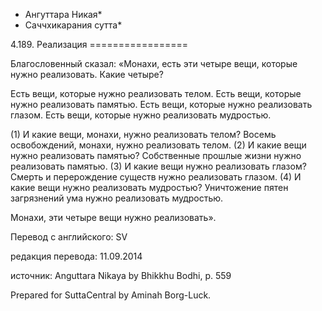 * Ангуттара Никая*
* Саччхикарания сутта*

4\.189\. Реализация
\=\=\=\=\=\=\=\=\=\=\=\=\=\=\=\=\=

Благословенный сказал: «Монахи, есть эти четыре вещи, которые нужно реализовать\. Какие четыре?

Есть вещи, которые нужно реализовать телом\. Есть вещи, которые нужно реализовать памятью\. Есть вещи, которые нужно реализовать глазом\. Есть вещи, которые нужно реализовать мудростью\.

\(1\) И какие вещи, монахи, нужно реализовать телом? Восемь освобождений, монахи, нужно реализовать телом\. \(2\) И какие вещи нужно реализовать памятью? Собственные прошлые жизни нужно реализовать памятью\. \(3\) И какие вещи нужно реализовать глазом? Смерть и перерождение существ нужно реализовать глазом\. \(4\) И какие вещи нужно реализовать мудростью? Уничтожение пятен загрязнений ума нужно реализовать мудростью\.

Монахи, эти четыре вещи нужно реализовать»\.

Перевод с английского: SV

редакция перевода: 11\.09\.2014

источник: Anguttara Nikaya by Bhikkhu Bodhi, p\. 559

Prepared for SuttaCentral by Aminah Borg\-Luck\.